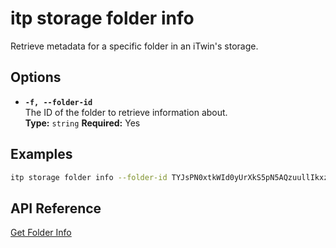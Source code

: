 # itp storage folder info

Retrieve metadata for a specific folder in an iTwin's storage.

## Options

- **`-f, --folder-id`**  
  The ID of the folder to retrieve information about.  
  **Type:** `string` **Required:** Yes

## Examples

```bash
itp storage folder info --folder-id TYJsPN0xtkWId0yUrXkS5pN5AQzuullIkxz5aDnDJSI
```

## API Reference

[Get Folder Info](https://developer.bentley.com/apis/storage/operations/get-folder/)